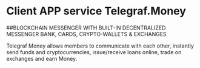 # Client APP service Telegraf.Money

##BLOCKCHAIN MESSENGER WITH BUILT-IN DECENTRALIZED MESSENGER BANK, CARDS, CRYPTO-WALLETS & EXCHANGES

Telegraf Money allows members to communicate with each other, 
instantly send funds and cryptocurrencies, issue/receive loans online, trade on exchanges and earn Money.
